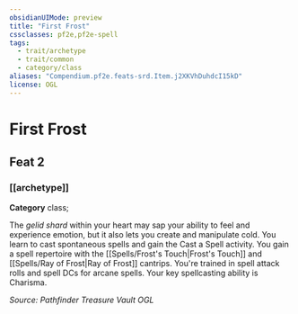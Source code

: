 ```yaml
---
obsidianUIMode: preview
title: "First Frost"
cssclasses: pf2e,pf2e-spell
tags:
  - trait/archetype
  - trait/common
  - category/class
aliases: "Compendium.pf2e.feats-srd.Item.j2XKVhDuhdcI15kD"
license: OGL
---
```

# First Frost
## Feat 2
### [[archetype]]

**Category** class; 




The _gelid shard_ within your heart may sap your ability to feel and experience emotion, but it also lets you create and manipulate cold. You learn to cast spontaneous spells and gain the Cast a Spell activity. You gain a spell repertoire with the [[Spells/Frost's Touch|Frost's Touch]] and [[Spells/Ray of Frost|Ray of Frost]] cantrips. You're trained in spell attack rolls and spell DCs for arcane spells. Your key spellcasting ability is Charisma.

*Source: Pathfinder Treasure Vault*
*OGL*